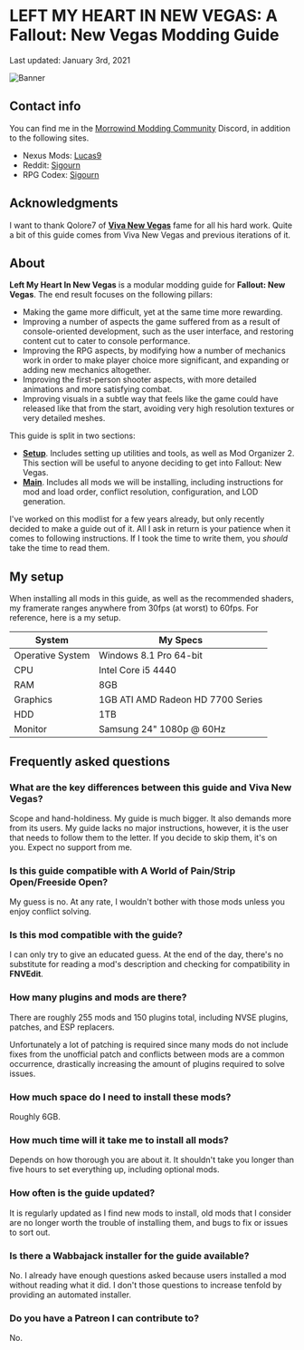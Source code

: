 # LEFT MY HEART IN NEW VEGAS: A Fallout: New Vegas Modding Guide

Last updated: January 3rd, 2021

![Banner](https://raw.githubusercontent.com/Sigourn/iheartnewvegas/main/MainBanner.jpg)

## Contact info

You can find me in the [Morrowind Modding Community](https://discord.me/mwmods) Discord, in addition to the following sites.

- Nexus Mods: [Lucas9](https://www.nexusmods.com/morrowind/users/14600469)
- Reddit: [Sigourn](https://www.reddit.com/user/Sigourn)
- RPG Codex: [Sigourn](https://rpgcodex.net/forums/index.php?members/sigourn.21476/)

## Acknowledgments

I want to thank Qolore7 of [**Viva New Vegas**](https://vivanewvegas.github.io/index.html) fame for all his hard work. Quite a bit of this guide comes from Viva New Vegas and previous iterations of it.

## About

**Left My Heart In New Vegas** is a modular modding guide for **Fallout: New Vegas**. The end result focuses on the following pillars:

- Making the game more difficult, yet at the same time more rewarding.
- Improving a number of aspects the game suffered from as a result of console-oriented development, such as the user interface, and restoring content cut to cater to console performance.
- Improving the RPG aspects, by modifying how a number of mechanics work in order to make player choice more significant, and expanding or adding new mechanics altogether.
- Improving the first-person shooter aspects, with more detailed animations and more satisfying combat.
- Improving visuals in a subtle way that feels like the game could have released like that from the start, avoiding very high resolution textures or very detailed meshes.

This guide is split in two sections:

- [**Setup**](https://github.com/Sigourn/iheartnewvegas/blob/main/setup.md). Includes setting up utilities and tools, as well as Mod Organizer 2. This section will be useful to anyone deciding to get into Fallout: New Vegas.
- [**Main**](https://github.com/Sigourn/iheartnewvegas/blob/main/main.md). Includes all mods we will be installing, including instructions for mod and load order, conflict resolution, configuration, and LOD generation.

I've worked on this modlist for a few years already, but only recently decided to make a guide out of it. All I ask in return is your patience when it comes to following instructions. If I took the time to write them, you *should* take the time to read them.

## My setup

When installing all mods in this guide, as well as the recommended shaders, my framerate ranges anywhere from 30fps (at worst) to 60fps. For reference, here is a my setup.

System | My Specs
------------ | -------------
Operative System | Windows 8.1 Pro 64-bit
CPU | Intel Core i5 4440
RAM | 8GB
Graphics | 1GB ATI AMD Radeon HD 7700 Series
HDD | 1TB
Monitor | Samsung 24" 1080p @ 60Hz

## Frequently asked questions

### What are the key differences between this guide and Viva New Vegas?

Scope and hand-holdiness. My guide is much bigger. It also demands more from its users. My guide lacks no major instructions, however, it is the user that needs to follow them to the letter. If you decide to skip them, it's on you. Expect no support from me.

### Is this guide compatible with A World of Pain/Strip Open/Freeside Open?

My guess is no. At any rate, I wouldn't bother with those mods unless you enjoy conflict solving.

### Is this mod compatible with the guide?

I can only try to give an educated guess. At the end of the day, there's no substitute for reading a mod's description and checking for compatibility in **FNVEdit**. 

### How many plugins and mods are there?

There are roughly 255 mods and 150 plugins total, including NVSE plugins, patches, and ESP replacers.

Unfortunately a lot of patching is required since many mods do not include fixes from the unofficial patch and conflicts between mods are a common occurrence, drastically increasing the amount of plugins required to solve issues.

### How much space do I need to install these mods?

Roughly 6GB.

### How much time will it take me to install all mods?

Depends on how thorough you are about it. It shouldn't take you longer than five hours to set everything up, including optional mods.

### How often is the guide updated?

It is regularly updated as I find new mods to install, old mods that I consider are no longer worth the trouble of installing them, and bugs to fix or issues to sort out.

### Is there a Wabbajack installer for the guide available?

No. I already have enough questions asked because users installed a mod without reading what it did. I don't those questions to increase tenfold by providing an automated installer.

### Do you have a Patreon I can contribute to?

No.
